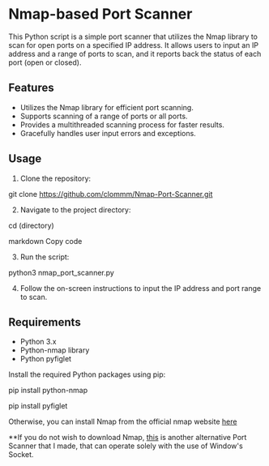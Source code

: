 # Nmap-based Port Scanner

This Python script is a simple port scanner that utilizes the Nmap library to scan for open ports on a specified IP address. It allows users to input an IP address and a range of ports to scan, and it reports back the status of each port (open or closed).

## Features

- Utilizes the Nmap library for efficient port scanning.
- Supports scanning of a range of ports or all ports.
- Provides a multithreaded scanning process for faster results.
- Gracefully handles user input errors and exceptions.

## Usage

1. Clone the repository:

git clone https://github.com/clommm/Nmap-Port-Scanner.git

2. Navigate to the project directory:

cd (directory)

markdown
Copy code

3. Run the script:

python3 nmap_port_scanner.py

4. Follow the on-screen instructions to input the IP address and port range to scan.

## Requirements

- Python 3.x
- Python-nmap library
- Python pyfiglet

Install the required Python packages using pip:

pip install python-nmap

pip install pyfiglet

Otherwise, you can install Nmap from the official nmap website [here](https://nmap.org)

**If you do not wish to download Nmap, [this](https://github.com/clommm/Socket-Port-Scanner) is another alternative Port Scanner that I made, that can operate solely with the use of Window's Socket.
